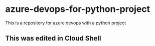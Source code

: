 # azure-devops-for-python-project
This is a repository for azure devops with a python project

## This was edited in Cloud Shell
